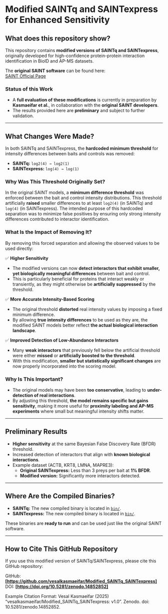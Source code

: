 # **Modified SAINTq and SAINTexpress for Enhanced Sensitivity**

## **What does this repository show?**
This repository contains **modified versions of SAINTq and SAINTexpress**, originally developed for high-confidence protein-protein interaction identification in BioID and AP-MS datasets.

The **original SAINT software** can be found here:  
[SAINT Official Page](https://saint-apms.sourceforge.net/Main.html)

### **Status of this Work**
- A **full evaluation of these modifications** is currently in preparation by **Kasmaeifar et al.**, in collaboration with the **original SAINT developers**.
- The results provided here are **preliminary** and subject to further validation.

---

## **What Changes Were Made?**  
In both SAINTq and SAINTexpress, the **hardcoded minimum threshold** for intensity differences between baits and controls was removed:  

- **SAINTq:** `log2(4) → log2(1)`  
- **SAINTexpress:** `log(4) → log(1)`  

### **Why Was This Threshold Originally Set?**  
In the original SAINT models, a **minimum difference threshold** was enforced between the bait and control intensity distributions. This threshold artificially **raised** smaller differences to at least `log2(4)` (in SAINTq) and `log(4)` (in SAINTexpress). The intended purpose of this hardcoded separation was to minimize false positives by ensuring only strong intensity differences contributed to interactor identification.  

### **What Is the Impact of Removing It?**  
By removing this forced separation and allowing the observed values to be used directly:  

✅ **Higher Sensitivity**  
- The modified versions can now **detect interactors that exhibit smaller, yet biologically meaningful differences** between bait and control.  
- This is particularly beneficial for proteins that interact weakly or transiently, as they might otherwise be **artificially suppressed** by the threshold.  

✅ **More Accurate Intensity-Based Scoring**  
- The original threshold **distorted** real intensity values by imposing a fixed minimum difference.  
- By allowing **true intensity differences** to be used as they are, the modified SAINT models better reflect **the actual biological interaction landscape**.  

✅ **Improved Detection of Low-Abundance Interactors**  
- Many **weak interactors** that previously fell below the artificial threshold were either **missed** or **artificially boosted to the threshold**.  
- With this modification, **smaller but statistically significant changes** are now properly incorporated into the scoring model.  

### **Why Is This Important?**  
- The original models may have been **too conservative**, leading to **under-detection of real interactions**.  
- By adjusting this threshold, **the model remains specific but gains sensitivity**, making it more useful for **proximity labeling and AP-MS experiments** where small but meaningful intensity shifts matter.  

---

## **Preliminary Results**
- **Higher sensitivity** at the same Bayesian False Discovery Rate (BFDR) threshold.
- Increased detection of interactors that align with **known biological interactions**.
- Example dataset (ACTB, KRT8, LMNA, MAPRE3):
  - **Original SAINTexpress:** Less than 3 preys per bait at **1% BFDR**.
  - **Modified version:** Significantly more interactors detected.

---

## **Where Are the Compiled Binaries?**
- **SAINTq:** The new compiled binary is located in [`bin/`](bin/).
- **SAINTexpress:** The new compiled binary is located in [`bin/`](bin/).

These binaries are **ready to run** and can be used just like the original SAINT software.

---

## **How to Cite This GitHub Repository**
If you use this modified version of SAINTq/SAINTexpress, please cite this GitHub repository:

GitHub: **[https://github.com/vesalkasmaeifar/Modified_SAINTq_SAINTexpress]**  
DOI: **[https://doi.org/10.5281/zenodo.14852852]**

Example Citation Format: 
Vesal Kasmaeifar (2025) “vesalkasmaeifar/Modified_SAINTq_SAINTexpress: v1.0”. Zenodo. doi: 10.5281/zenodo.14852852.
